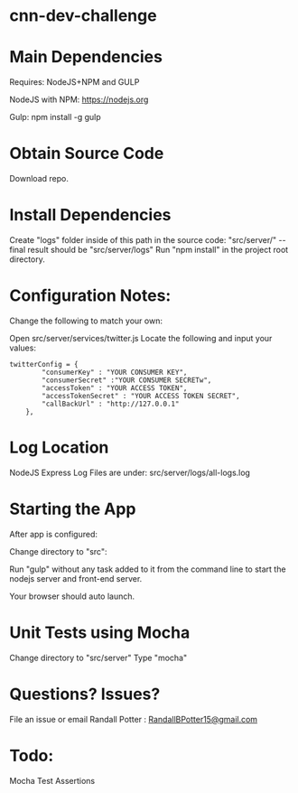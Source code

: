 # cnn-dev-challenge

# Main Dependencies
Requires: NodeJS+NPM and GULP

NodeJS with NPM: https://nodejs.org

Gulp:  npm install -g gulp

# Obtain Source Code
Download repo.

# Install Dependencies
Create "logs" folder inside of this path in the source code: "src/server/" -- final result should be "src/server/logs"
Run "npm install" in the project root directory.

# Configuration Notes:
Change the following to match your own:

Open src/server/services/twitter.js
Locate the following and input your values:
```
twitterConfig = {
        "consumerKey" : "YOUR CONSUMER KEY",
        "consumerSecret" :"YOUR CONSUMER SECRETw",
        "accessToken" : "YOUR ACCESS TOKEN",
        "accessTokenSecret" : "YOUR ACCESS TOKEN SECRET",
        "callBackUrl" : "http://127.0.0.1"
    },
```

# Log Location
NodeJS Express Log Files are under:
src/server/logs/all-logs.log

# Starting the App
After app is configured:

Change directory to "src":

Run "gulp" without any task added to it from the command line to start the nodejs server and front-end server.

Your browser should auto launch.


# Unit Tests using Mocha
Change directory to "src/server"
Type "mocha"


# Questions?  Issues?
File an issue or email Randall Potter : RandallBPotter15@gmail.com

# Todo:
Mocha Test Assertions


